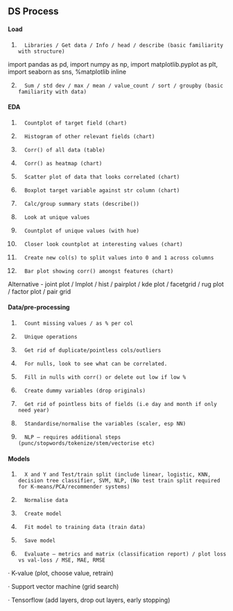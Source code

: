## DS Process

#### Load
1.       Libraries / Get data / Info / head / describe (basic familiarity with structure)
  import pandas as pd, import numpy as np, import matplotlib.pyplot as plt, import seaborn as sns, %matplotlib inline

2.       Sum / std dev / max / mean / value_count / sort / groupby (basic familiarity with data)

#### EDA
1.       Countplot of target field (chart)
2.       Histogram of other relevant fields (chart)
3.       Corr() of all data (table)
4.       Corr() as heatmap (chart)
5.       Scatter plot of data that looks correlated (chart)
6.       Boxplot target variable against str column (chart)
7.       Calc/group summary stats (describe())
8.       Look at unique values
9.       Countplot of unique values (with hue)
10.       Closer look countplot at interesting values (chart)
11.       Create new col(s) to split values into 0 and 1 across columns
12.       Bar plot showing corr() amongst features (chart)
Alternative - joint plot / lmplot / hist / pairplot / kde plot / facetgrid / rug plot / factor plot / pair grid

#### Data/pre-processing
1.       Count missing values / as % per col
2.       Unique operations
3.       Get rid of duplicate/pointless cols/outliers
4.       For nulls, look to see what can be correlated.
5.       Fill in nulls with corr() or delete out low if low %
6.       Create dummy variables (drop originals)
7.       Get rid of pointless bits of fields (i.e day and month if only need year)
8.       Standardise/normalise the variables (scaler, esp NN)
9.       NLP – requires additional steps (punc/stopwords/tokenize/stem/vectorise etc)

#### Models
1.       X and Y and Test/train split (include linear, logistic, KNN, decision tree classifier, SVM, NLP, (No test train split required for K-means/PCA/recommender systems)
2.       Normalise data
3.       Create model
4.       Fit model to training data (train data)
5.       Save model
6.       Evaluate – metrics and matrix (classification report) / plot loss vs val-loss / MSE, MAE, RMSE

·         K-value (plot, choose value, retrain)

·         Support vector machine (grid search)

·         Tensorflow (add layers, drop out layers, early stopping)
